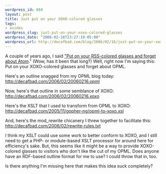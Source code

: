 ```yaml
--- 
wordpress_id: 884
layout: post
title: Just put on your XOXO-colored glasses
tags: 
- asides
wordpress_slug: just-put-on-your-xoxo-colored-glasses
wordpress_date: "2006-02-16T23:27:19-05:00"
wordpress_url: http://decafbad.com/blog/2006/02/16/just-put-on-your-xoxo-colored-glasses
---
```

 <p>A couple of years ago, I said <a href="http://decafbad.com/blog/2004/05/03/put-on-your-rss-colored-glasses-and-forget-about-atom">"Put on your RSS-colored glasses and forget about Atom</a>."  (Wow, has it been that long?)  Well, right now I'm saying this:  Put on your XOXO-colored glasses and forget about OPML.</p>
 <p>Here's an outline snagged from my OPML blog today: <a href="http://decafbad.com/2006/02/20060216.opml">http://decafbad.com/2006/02/20060216.opml</a></p>
 <p>Now, here's that outline in some semblance of XOXO: <a href="http://decafbad.com/2006/02/20060216.xoxo">http://decafbad.com/2006/02/20060216.xoxo</a></p>
 <p>Here's the XSLT that I used to transform from OPML to XOXO: <a href="http://decafbad.com/2005/11/gopher-ng/opml-to-xoxo.xsl">http://decafbad.com/2005/11/gopher-ng/opml-to-xoxo.xsl</a></p>
 <p>And, here's the mod_rewrite chicanery I threw together to facilitate this: <a href="http://decafbad.com/2006/02/rewrite-rules.txt">http://decafbad.com/2006/02/rewrite-rules.txt</a></p>
 <p>I think my XSLT could use some work to better conform to XOXO, and I still need to get a PHP- or module-based XSLT processor for around here for efficiency's sake.  But, this seems like it might be a way to provide XOXO-colored glasses to visitors who don't like the cut of my OPML.  Does anyone have an RDF-based outline format for me to use?  I could throw that in, too.</p>
 <p>Is there anything I'm missing here that makes this idea suck completely?</p>
